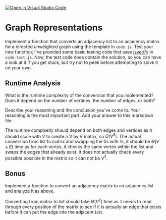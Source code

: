 [![Open in Visual Studio Code](https://classroom.github.com/assets/open-in-vscode-718a45dd9cf7e7f842a935f5ebbe5719a5e09af4491e668f4dbf3b35d5cca122.svg)](https://classroom.github.com/online_ide?assignment_repo_id=11754439&assignment_repo_type=AssignmentRepo)
# Graph Representations

Implement a function that converts an adjacency list to an adjacency matrix for
a directed unweighted graph using the template in `code.js`. Test your new
function; I've provided some basic testing code that uses
[jsverify](https://jsverify.github.io/) in `code.test.js`. Now, the test code
does contain the solution, so you can have a look at it if you get stuck, but
try not to peek before attempting to solve it on your own.

## Runtime Analysis

What is the runtime complexity of the conversion that you implemented? Does it
depend on the number of vertices, the number of edges, or both?

Describe your reasoning and the conclusion you've come to. Your reasoning is the
most important part. Add your answer to this markdown file.

The runtime complxeity should depend on both edges and vertices as it should scale with V to create a V by V matrix, so $\Theta(V^2)$. The actual conversion from list to matrix and swapping the 0s with 1s, it should be $\Theta(V + E)$ time as for each vertex, it checks the same vertex within the list and swaps the edges that already exist. It does not actually check every possible possible in the matrix so it can not be $V^2$.

## Bonus

Implement a function to convert an adjacency matrix to an adjacency list and
analyze it as above.

Converting from matrix to list should take $\Theta(V^2)$ time as it needs to read through every position of the matrix to see if it is actually an edge that exists before it can put the edge into the adjacent List.
